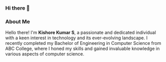### Hi there 👋

### About Me
Hello there! I'm <b>Kishore Kumar S</b>, a passionate and dedicated individual with a keen interest in technology and its ever-evolving landscape. I recently completed my Bachelor of Engineering in Computer Science from ABC College, where I honed my skills and gained invaluable knowledge in various aspects of computer science.

<!--
**KISHORE-KUMAR-S/KISHORE-KUMAR-S** is a ✨ _special_ ✨ repository because its `README.md` (this file) appears on your GitHub profile.

Here are some ideas to get you started:

- 🔭 I’m currently working on ...
- 🌱 I’m currently learning ...
- 👯 I’m looking to collaborate on ...
- 🤔 I’m looking for help with ...
- 💬 Ask me about ...
- 📫 How to reach me: ...
- 😄 Pronouns: ...
- ⚡ Fun fact: ...
-->
